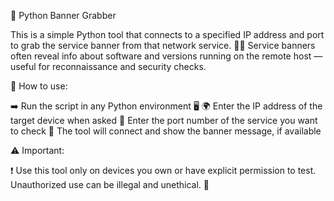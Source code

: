 🐍 Python Banner Grabber

This is a simple Python tool that connects to a specified IP address and port to grab the service banner from that network service. 🕵️‍♂️ Service banners often reveal info about software and versions running on the remote host — useful for reconnaissance and security checks.

🚀 How to use:

➡️ Run the script in any Python environment 🖥️
🌍 Enter the IP address of the target device when asked
🔌 Enter the port number of the service you want to check
💬 The tool will connect and show the banner message, if available

⚠️ Important:

❗ Use this tool only on devices you own or have explicit permission to test. Unauthorized use can be illegal and unethical. 🚫

